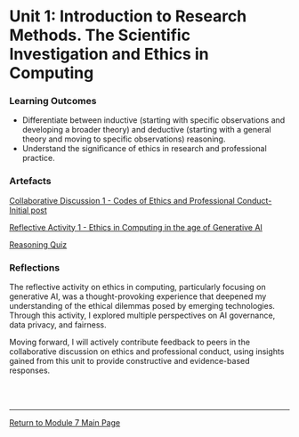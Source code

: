 # Unit 1: Introduction to Research Methods. The Scientific Investigation and Ethics in Computing

### Learning Outcomes
 - Differentiate between inductive (starting with specific observations and developing a broader theory) and deductive (starting with a general theory and moving to specific observations) reasoning.
 - Understand the significance of ethics in research and professional practice.


### Artefacts
[Collaborative Discussion 1 - Codes of Ethics and Professional Conduct-Initial post](RMPP_Unit01_Initial.pdf)

[Reflective Activity 1 - Ethics in Computing in the age of Generative AI](RMPP_Unit01_Activity.md)

[Reasoning Quiz](RMPP_Unit01_Quiz.pdf) 


### Reflections
The reflective activity on ethics in computing, particularly focusing on generative AI, was a thought-provoking experience that deepened my understanding of the ethical dilemmas posed by emerging technologies. Through this activity, I explored multiple perspectives on AI governance, data privacy, and fairness.

Moving forward, I will actively contribute feedback to peers in the collaborative discussion on ethics and professional conduct, using insights gained from this unit to provide constructive and evidence-based responses.

<br><br>

--- 

[Return to Module 7 Main Page](RMPP_main.md)
